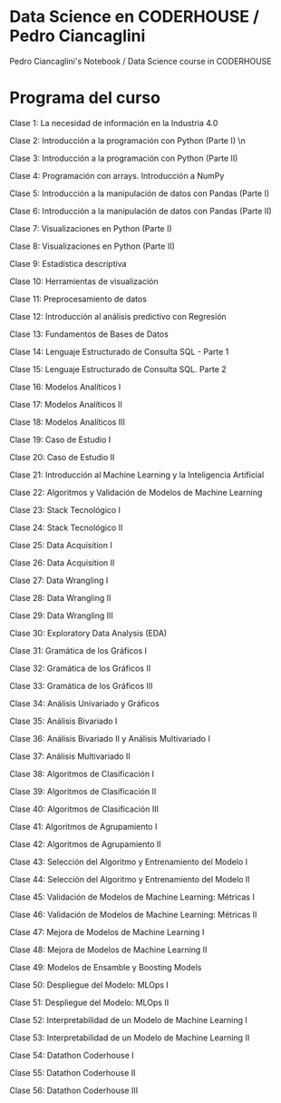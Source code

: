 # Data Science en CODERHOUSE / Pedro Ciancaglini
Pedro Ciancaglini's Notebook / Data Science course in CODERHOUSE

# Programa del curso

Clase 1: La necesidad de información en la Industria 4.0

Clase 2: Introducción a la programación con Python (Parte I) \n

Clase 3: Introducción a la programación con Python (Parte II)

Clase 4: Programación con arrays. Introducción a NumPy

Clase 5: Introducción a la manipulación de datos con Pandas (Parte I)

Clase 6: Introducción a la manipulación de datos con Pandas (Parte II)

Clase 7: Visualizaciones en Python (Parte I)

Clase 8: Visualizaciones en Python (Parte II)

Clase 9: Estadística descriptiva

Clase 10: Herramientas de visualización

Clase 11: Preprocesamiento de datos

Clase 12: Introducción al análisis predictivo con Regresión

Clase 13: Fundamentos de Bases de Datos

Clase 14: Lenguaje Estructurado de Consulta SQL - Parte 1

Clase 15: Lenguaje Estructurado de Consulta SQL. Parte 2

Clase 16: Modelos Analíticos I

Clase 17: Modelos Analíticos II

Clase 18: Modelos Analíticos III

Clase 19: Caso de Estudio I

Clase 20: Caso de Estudio II

Clase 21: Introducción al Machine Learning y la Inteligencia Artificial

Clase 22: Algoritmos y Validación de Modelos de Machine Learning

Clase 23: Stack Tecnológico I

Clase 24: Stack Tecnológico II

Clase 25: Data Acquisition I

Clase 26: Data Acquisition II

Clase 27: Data Wrangling I

Clase 28: Data Wrangling II

Clase 29: Data Wrangling III

Clase 30: Exploratory Data Analysis (EDA)

Clase 31: Gramática de los Gráficos I

Clase 32: Gramática de los Gráficos II

Clase 33: Gramática de los Gráficos III

Clase 34: Análisis Univariado y Gráficos

Clase 35: Análisis Bivariado I

Clase 36: Análisis Bivariado II y Análisis Multivariado I

Clase 37: Análisis Multivariado II

Clase 38: Algoritmos de Clasificación I

Clase 39: Algoritmos de Clasificación II

Clase 40: Algoritmos de Clasificación III

Clase 41: Algoritmos de Agrupamiento I

Clase 42: Algoritmos de Agrupamiento II

Clase 43: Selección del Algoritmo y Entrenamiento del Modelo I

Clase 44: Selección del Algoritmo y Entrenamiento del Modelo II

Clase 45: Validación de Modelos de Machine Learning: Métricas I

Clase 46: Validación de Modelos de Machine Learning: Métricas II

Clase 47: Mejora de Modelos de Machine Learning I

Clase 48: Mejora de Modelos de Machine Learning II

Clase 49: Modelos de Ensamble y Boosting Models

Clase 50: Despliegue del Modelo: MLOps I

Clase 51: Despliegue del Modelo: MLOps II

Clase 52: Interpretabilidad de un Modelo de Machine Learning I

Clase 53: Interpretabilidad de un Modelo de Machine Learning II

Clase 54: Datathon Coderhouse I

Clase 55: Datathon Coderhouse II

Clase 56: Datathon Coderhouse III


